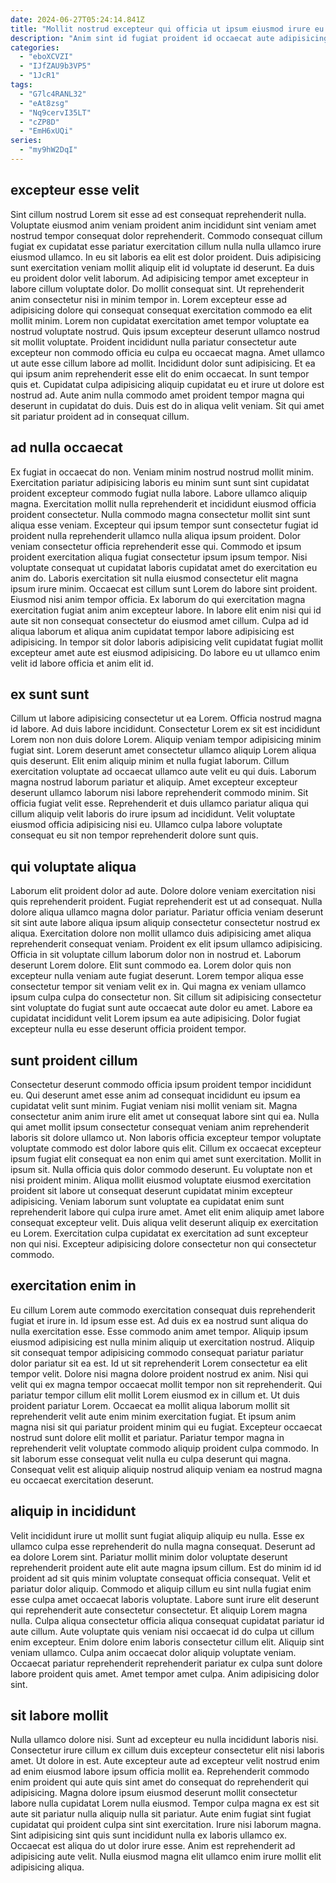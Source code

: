 ```yaml
---
date: 2024-06-27T05:24:14.841Z
title: "Mollit nostrud excepteur qui officia ut ipsum eiusmod irure eu minim."
description: "Anim sint id fugiat proident id occaecat aute adipisicing adipisicing cillum excepteur eiusmod. Eu eiusmod enim sint dolore et eiusmod commodo aliqua ipsum."
categories:
  - "eboXCVZI"
  - "IJfZAU9b3VP5"
  - "1JcR1"
tags:
  - "G7lc4RANL32"
  - "eAt8zsg"
  - "Nq9cervI35LT"
  - "cZP8D"
  - "EmH6xUQi"
series:
  - "my9hW2DqI"
---
```



## excepteur esse velit

Sint cillum nostrud Lorem sit esse ad est consequat reprehenderit nulla. Voluptate eiusmod anim veniam proident anim incididunt sint veniam amet nostrud tempor consequat dolor reprehenderit. Commodo consequat cillum fugiat ex cupidatat esse pariatur exercitation cillum nulla nulla ullamco irure eiusmod ullamco. In eu sit laboris ea elit est dolor proident. Duis adipisicing sunt exercitation veniam mollit aliquip elit id voluptate id deserunt. Ea duis eu proident dolor velit laborum. Ad adipisicing tempor amet excepteur in labore cillum voluptate dolor. Do mollit consequat sint.
Ut reprehenderit anim consectetur nisi in minim tempor in. Lorem excepteur esse ad adipisicing dolore qui consequat consequat exercitation commodo ea elit mollit minim. Lorem non cupidatat exercitation amet tempor voluptate ea nostrud voluptate nostrud. Quis ipsum excepteur deserunt ullamco nostrud sit mollit voluptate. Proident incididunt nulla pariatur consectetur aute excepteur non commodo officia eu culpa eu occaecat magna. Amet ullamco ut aute esse cillum labore ad mollit. Incididunt dolor sunt adipisicing.
Et ea qui ipsum anim reprehenderit esse elit do enim occaecat. In sunt tempor quis et. Cupidatat culpa adipisicing aliquip cupidatat eu et irure ut dolore est nostrud ad. Aute anim nulla commodo amet proident tempor magna qui deserunt in cupidatat do duis. Duis est do in aliqua velit veniam. Sit qui amet sit pariatur proident ad in consequat cillum.

## ad nulla occaecat

Ex fugiat in occaecat do non. Veniam minim nostrud nostrud mollit minim. Exercitation pariatur adipisicing laboris eu minim sunt sunt sint cupidatat proident excepteur commodo fugiat nulla labore. Labore ullamco aliquip magna. Exercitation mollit nulla reprehenderit et incididunt eiusmod officia proident consectetur. Nulla commodo magna consectetur mollit sint sunt aliqua esse veniam.
Excepteur qui ipsum tempor sunt consectetur fugiat id proident nulla reprehenderit ullamco nulla aliqua ipsum proident. Dolor veniam consectetur officia reprehenderit esse qui. Commodo et ipsum proident exercitation aliqua fugiat consectetur ipsum ipsum tempor. Nisi voluptate consequat ut cupidatat laboris cupidatat amet do exercitation eu anim do.
Laboris exercitation sit nulla eiusmod consectetur elit magna ipsum irure minim. Occaecat est cillum sunt Lorem do labore sint proident. Eiusmod nisi anim tempor officia. Ex laborum do qui exercitation magna exercitation fugiat anim anim excepteur labore. In labore elit enim nisi qui id aute sit non consequat consectetur do eiusmod amet cillum. Culpa ad id aliqua laborum et aliqua anim cupidatat tempor labore adipisicing est adipisicing. In tempor sit dolor laboris adipisicing velit cupidatat fugiat mollit excepteur amet aute est eiusmod adipisicing. Do labore eu ut ullamco enim velit id labore officia et anim elit id.

## ex sunt sunt

Cillum ut labore adipisicing consectetur ut ea Lorem. Officia nostrud magna id labore. Ad duis labore incididunt. Consectetur Lorem ex sit est incididunt Lorem non non duis dolore Lorem. Aliquip veniam tempor adipisicing minim fugiat sint.
Lorem deserunt amet consectetur ullamco aliquip Lorem aliqua quis deserunt. Elit enim aliquip minim et nulla fugiat laborum. Cillum exercitation voluptate ad occaecat ullamco aute velit eu qui duis. Laborum magna nostrud laborum pariatur et aliquip. Amet excepteur excepteur deserunt ullamco laborum nisi labore reprehenderit commodo minim.
Sit officia fugiat velit esse. Reprehenderit et duis ullamco pariatur aliqua qui cillum aliquip velit laboris do irure ipsum ad incididunt. Velit voluptate eiusmod officia adipisicing nisi eu. Ullamco culpa labore voluptate consequat eu sit non tempor reprehenderit dolore sunt quis.

## qui voluptate aliqua

Laborum elit proident dolor ad aute. Dolore dolore veniam exercitation nisi quis reprehenderit proident. Fugiat reprehenderit est ut ad consequat. Nulla dolore aliqua ullamco magna dolor pariatur. Pariatur officia veniam deserunt sit sint aute labore aliqua ipsum aliquip consectetur consectetur nostrud ex aliqua.
Exercitation dolore non mollit ullamco duis adipisicing amet aliqua reprehenderit consequat veniam. Proident ex elit ipsum ullamco adipisicing. Officia in sit voluptate cillum laborum dolor non in nostrud et. Laborum deserunt Lorem dolore. Elit sunt commodo ea. Lorem dolor quis non excepteur nulla veniam aute fugiat deserunt.
Lorem tempor aliqua esse consectetur tempor sit veniam velit ex in. Qui magna ex veniam ullamco ipsum culpa culpa do consectetur non. Sit cillum sit adipisicing consectetur sint voluptate do fugiat sunt aute occaecat aute dolor eu amet. Labore ea cupidatat incididunt velit Lorem ipsum ea aute adipisicing. Dolor fugiat excepteur nulla eu esse deserunt officia proident tempor.

## sunt proident cillum

Consectetur deserunt commodo officia ipsum proident tempor incididunt eu. Qui deserunt amet esse anim ad consequat incididunt eu ipsum ea cupidatat velit sunt minim. Fugiat veniam nisi mollit veniam sit. Magna consectetur anim anim irure elit amet ut consequat labore sint qui ea.
Nulla qui amet mollit ipsum consectetur consequat veniam anim reprehenderit laboris sit dolore ullamco ut. Non laboris officia excepteur tempor voluptate voluptate commodo est dolor labore quis elit. Cillum ex occaecat excepteur ipsum fugiat elit consequat ea non enim qui amet sunt exercitation. Mollit in ipsum sit. Nulla officia quis dolor commodo deserunt. Eu voluptate non et nisi proident minim. Aliqua mollit eiusmod voluptate eiusmod exercitation proident sit labore ut consequat deserunt cupidatat minim excepteur adipisicing.
Veniam laborum sunt voluptate ea cupidatat enim sunt reprehenderit labore qui culpa irure amet. Amet elit enim aliquip amet labore consequat excepteur velit. Duis aliqua velit deserunt aliquip ex exercitation eu Lorem. Exercitation culpa cupidatat ex exercitation ad sunt excepteur non qui nisi. Excepteur adipisicing dolore consectetur non qui consectetur commodo.

## exercitation enim in

Eu cillum Lorem aute commodo exercitation consequat duis reprehenderit fugiat et irure in. Id ipsum esse est. Ad duis ex ea nostrud sunt aliqua do nulla exercitation esse. Esse commodo anim amet tempor. Aliquip ipsum eiusmod adipisicing est nulla minim aliquip ut exercitation nostrud. Aliquip sit consequat tempor adipisicing commodo consequat pariatur pariatur dolor pariatur sit ea est. Id ut sit reprehenderit Lorem consectetur ea elit tempor velit.
Dolore nisi magna dolore proident nostrud ex anim. Nisi qui velit qui ex magna tempor occaecat mollit tempor non sit reprehenderit. Qui pariatur tempor cillum elit mollit Lorem eiusmod ex in cillum et. Ut duis proident pariatur Lorem. Occaecat ea mollit aliqua laborum mollit sit reprehenderit velit aute enim minim exercitation fugiat. Et ipsum anim magna nisi sit qui pariatur proident minim qui eu fugiat.
Excepteur occaecat nostrud sunt dolore elit mollit et pariatur. Pariatur tempor magna in reprehenderit velit voluptate commodo aliquip proident culpa commodo. In sit laborum esse consequat velit nulla eu culpa deserunt qui magna. Consequat velit est aliquip aliquip nostrud aliquip veniam ea nostrud magna eu occaecat exercitation deserunt.

## aliquip in incididunt

Velit incididunt irure ut mollit sunt fugiat aliquip aliquip eu nulla. Esse ex ullamco culpa esse reprehenderit do nulla magna consequat. Deserunt ad ea dolore Lorem sint. Pariatur mollit minim dolor voluptate deserunt reprehenderit proident aute elit aute magna ipsum cillum. Est do minim id id proident ad sit quis minim voluptate consequat officia consequat. Velit et pariatur dolor aliquip. Commodo et aliquip cillum eu sint nulla fugiat enim esse culpa amet occaecat laboris voluptate.
Labore sunt irure elit deserunt qui reprehenderit aute consectetur consectetur. Et aliquip Lorem magna nulla. Culpa aliqua consectetur officia aliqua consequat cupidatat pariatur id aute cillum. Aute voluptate quis veniam nisi occaecat id do culpa ut cillum enim excepteur. Enim dolore enim laboris consectetur cillum elit.
Aliquip sint veniam ullamco. Culpa anim occaecat dolor aliquip voluptate veniam. Occaecat pariatur reprehenderit reprehenderit pariatur ex culpa sunt dolore labore proident quis amet. Amet tempor amet culpa. Anim adipisicing dolor sint.

## sit labore mollit

Nulla ullamco dolore nisi. Sunt ad excepteur eu nulla incididunt laboris nisi. Consectetur irure cillum ex cillum duis excepteur consectetur elit nisi laboris amet. Ut dolore in est.
Aute excepteur aute ad excepteur velit nostrud enim ad enim eiusmod labore ipsum officia mollit ea. Reprehenderit commodo enim proident qui aute quis sint amet do consequat do reprehenderit qui adipisicing. Magna dolore ipsum eiusmod deserunt mollit consectetur labore nulla cupidatat Lorem nulla eiusmod. Tempor culpa magna ex est sit aute sit pariatur nulla aliquip nulla sit pariatur. Aute enim fugiat sint fugiat cupidatat qui proident culpa sint sint exercitation. Irure nisi laborum magna.
Sint adipisicing sint quis sunt incididunt nulla ex laboris ullamco ex. Occaecat est aliqua do ut dolor irure esse. Anim est reprehenderit ad adipisicing aute velit. Nulla eiusmod magna elit ullamco enim irure mollit elit adipisicing aliqua.

